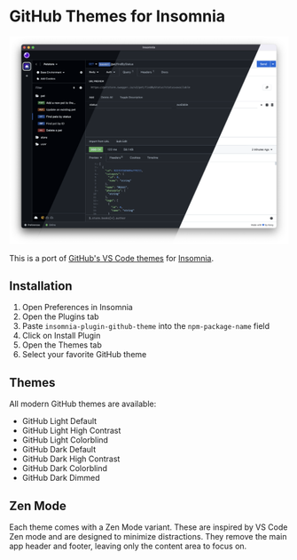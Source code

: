 # GitHub Themes for Insomnia

![Screenshot](assets/screenshot.png)

This is a port of [GitHub's VS Code themes](https://github.com/primer/github-vscode-theme) for [Insomnia](https://insomnia.rest).

## Installation

1. Open Preferences in Insomnia
2. Open the Plugins tab
3. Paste `insomnia-plugin-github-theme` into the `npm-package-name` field
4. Click on Install Plugin
5. Open the Themes tab
6. Select your favorite GitHub theme

## Themes

All modern GitHub themes are available:

- GitHub Light Default
- GitHub Light High Contrast
- GitHub Light Colorblind
- GitHub Dark Default
- GitHub Dark High Contrast
- GitHub Dark Colorblind
- GitHub Dark Dimmed

## Zen Mode

Each theme comes with a Zen Mode variant. These are inspired by VS Code Zen mode and are designed to minimize distractions. They remove the main app header and footer, leaving only the content area to focus on.
